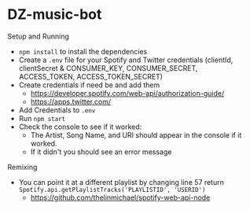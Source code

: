 # DZ-music-bot

Setup and Running
* `npm install` to install the dependencies
* Create a `.env` file for your Spotify and Twitter credentials (clientId, clientSecret & CONSUMER_KEY, CONSUMER_SECRET, ACCESS_TOKEN, ACCESS_TOKEN_SECRET)
* Create credentials if need be and add them 
  * https://developer.spotify.com/web-api/authorization-guide/
  * https://apps.twitter.com/
* Add Credentials to `.env`
* Run `npm start` 
* Check the console to see if it worked:
  * The Artist, Song Name, and URI should appear in the console if it worked.
  * If it didn't you should see an error message

Remixing
* You can point it at a different playlist by changing line 57 return `Spotify.api.getPlaylistTracks('PLAYLISTID', 'USERID')` 
  * https://github.com/thelinmichael/spotify-web-api-node

